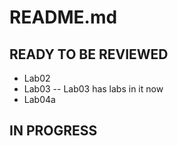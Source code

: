 # README.md

## READY TO BE REVIEWED
- Lab02
- Lab03
-- Lab03 has labs in it now
- Lab04a


## IN PROGRESS

